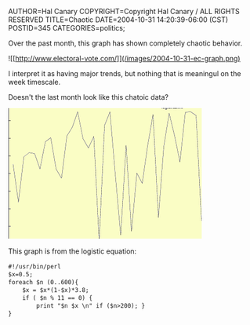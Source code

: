 AUTHOR=Hal Canary
COPYRIGHT=Copyright Hal Canary / ALL RIGHTS RESERVED
TITLE=Chaotic
DATE=2004-10-31 14:20:39-06:00 (CST)
POSTID=345
CATEGORIES=politics;

Over the past month, this graph has shown completely chaotic behavior.

![[http://www.electoral-vote.com/]](/images/2004-10-31-ec-graph.png)

I interpret it as having major trends, but nothing that is meaningul on the week timescale.

Doesn't the last month look like this chatoic data?

![[logistic]](/images/2004-10-31-logistic.png)

This graph is from the logistic equation:

    
    #!/usr/bin/perl
    $x=0.5;
    foreach $n (0..600){
        $x = $x*(1-$x)*3.8;
        if ( $n % 11 == 0) {
            print "$n $x \n" if ($n>200); }
    }
